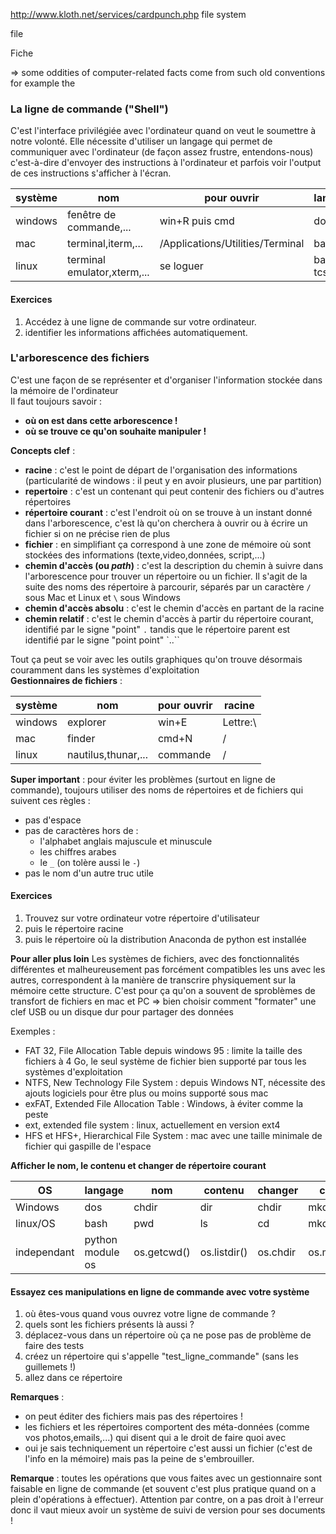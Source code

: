 



http://www.kloth.net/services/cardpunch.php
file system

file

Fiche

=> some oddities of computer-related facts come from such old conventions
for example the


### La ligne de commande ("Shell")
C'est l'interface privilégiée avec l'ordinateur quand on veut le soumettre à notre volonté.
Elle nécessite d'utiliser un langage qui permet de communiquer avec l'ordinateur (de façon assez frustre, entendons-nous) c'est-à-dire d'envoyer des instructions à l'ordinateur et parfois voir l'output de ces instructions s'afficher à l'écran.


système|nom|pour ouvrir|langage
-------|--------|--------|------
windows|fenêtre de commande,... |win+R puis cmd| dos
mac|terminal,iterm,...|/Applications/Utilities/Terminal| bash
linux|terminal emulator,xterm,...|se loguer|bash, tcsh,...

#### Exercices
1. Accédez à une ligne de commande sur votre ordinateur.
2. identifier les informations affichées automatiquement.


### L'arborescence des fichiers
C'est une façon de se représenter et d'organiser l'information stockée dans la mémoire de l'ordinateur  
Il faut toujours savoir :

- **où on est dans cette arborescence !**
- **où se trouve ce qu'on souhaite manipuler !**


**Concepts clef** :

- **racine** : c'est le point de départ de l'organisation des informations (particularité de windows : il peut y en avoir plusieurs, une par partition)
- **repertoire** : c'est un contenant qui peut contenir des fichiers ou d'autres répertoires
- **répertoire courant** : c'est l'endroit où on se trouve à un instant donné dans l'arborescence, c'est là qu'on cherchera à ouvrir ou à écrire un fichier si on ne précise rien de plus
- **fichier** : en simplifiant ça correspond à une zone de mémoire où sont stockées des informations (texte,video,données, script,...)
- **chemin d'accès (ou _path_)** : c'est la description du chemin à suivre dans l'arborescence pour trouver un répertoire ou un fichier. Il s'agit de la suite des noms des répertoire à parcourir, séparés par un caractère `/` sous Mac et Linux et `\` sous Windows
- **chemin d'accès absolu** : c'est le chemin d'accès en partant de la racine
- **chemin relatif** : c'est le chemin d'accès à partir du répertoire courant, identifié par le signe "point" `.` tandis que le répertoire parent est identifié par le signe "point point" `..``

Tout ça peut se voir avec les outils graphiques qu'on trouve désormais couramment dans les systèmes d'exploitation  
**Gestionnaires de fichiers** :

système|nom|pour ouvrir|racine
-------|--------|--------|------
windows|explorer|win+E| Lettre:\
mac|finder|cmd+N| /
linux|nautilus,thunar,...|commande|/

**Super important** : pour éviter les problèmes (surtout en ligne de commande), toujours utiliser des noms de répertoires et de fichiers qui suivent ces règles :
- pas d'espace
- pas de caractères hors de :
  - l'alphabet anglais majuscule et minuscule
  - les chiffres arabes
  - le `_` (on tolère aussi le `-`)
- pas le nom d'un autre truc utile


#### Exercices
1. Trouvez sur votre ordinateur votre répertoire d'utilisateur
3. puis le répertoire racine
2. puis le répertoire où la distribution Anaconda de python est installée


**Pour aller plus loin**
Les systèmes de fichiers, avec des fonctionnalités différentes et malheureusement pas forcément compatibles les uns avec les autres, correspondent à la manière de transcrire physiquement sur la mémoire cette structure. C'est pour ça qu'on a souvent de sproblèmes de transfort de fichiers en mac et PC => bien choisir comment "formater" une clef USB ou un disque dur pour partager des données

Exemples :

- FAT 32, File Allocation Table depuis windows 95 : limite la taille des fichiers à 4 Go, le seul système de fichier bien supporté par tous les systèmes d'exploitation
- NTFS, New Technology File System : depuis Windows NT, nécessite des ajouts logiciels pour être plus ou moins supporté sous mac
- exFAT, Extended File Allocation Table : Windows, à éviter comme la peste
- ext, extended file system : linux, actuellement en version ext4
- HFS et HFS+, Hierarchical File System : mac avec une taille minimale de fichier qui gaspille de l'espace



**Afficher le nom, le contenu et changer de répertoire courant**

OS|langage|nom|contenu|changer | créer
---|----|--------|--------|---|---
Windows|dos|chdir|dir|chdir|mkdir
linux/OS|bash|pwd|ls|cd|mkdir
independant|python module os|os.getcwd()|os.listdir()|os.chdir|os.mkdir()

#### Essayez ces manipulations en ligne de commande avec votre système

1. où êtes-vous quand vous ouvrez votre ligne de commande ?
2. quels sont les fichiers présents là aussi ?
1. déplacez-vous dans un répertoire où ça ne pose pas de problème de faire des tests
1. créez un répertoire qui s'appelle "test_ligne_commande" (sans les guillemets !)
1. allez dans ce répertoire


**Remarques** :

- on peut éditer des fichiers mais pas des répertoires !
- les fichiers et les répertoires comportent des méta-données (comme vos photos,emails,...) qui disent qui a le droit de faire quoi avec
- oui je sais techniquement un répertoire c'est aussi un fichier (c'est de l'info en la mémoire) mais pas la peine de s'embrouiller.


**Remarque** : toutes les opérations que vous faites avec un gestionnaire sont faisable en ligne de commande (et souvent c'est plus pratique quand on a plein d'opérations à effectuer). Attention par contre, on a pas droit à l'erreur donc il vaut mieux avoir un système de suivi de version pour ses documents !

